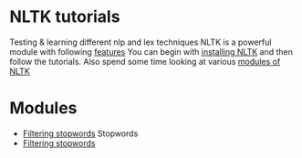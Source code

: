 # NLTK tutorials

Testing & learning different nlp and lex techniques
NLTK is a powerful module with following [features](https://www.nltk.org/#some-simple-things-you-can-do-with-nltk)
You can begin with [installing NLTK](https://pythonprogramming.net/installing-nltk-nlp-python/) and then follow the tutorials.
Also spend some time looking at various [modules of NLTK](https://www.nltk.org/py-modindex.html)
# Modules

- [Filtering stopwords](https://github.com/ZNClub-PA-ML-AI/NLTK-tutorials/blob/master/stopwords.py)
  Stopwords 
- [Filtering stopwords](https://github.com/ZNClub-PA-ML-AI/NLTK-tutorials/blob/master/stopwords.py)
